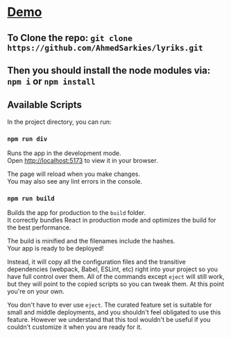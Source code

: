 # [Demo](https://lyriks-app.netlify.app/)

## To Clone the repo: `git clone https://github.com/AhmedSarkies/lyriks.git`

## Then you should install the node modules via: `npm i` or `npm install`

## Available Scripts

In the project directory, you can run:

### `npm run div`

Runs the app in the development mode.\
Open [http://localhost:5173](http://localhost:5173/) to view it in your browser.

The page will reload when you make changes.\
You may also see any lint errors in the console.

### `npm run build`

Builds the app for production to the `build` folder.\
It correctly bundles React in production mode and optimizes the build for the best performance.

The build is minified and the filenames include the hashes.\
Your app is ready to be deployed!

Instead, it will copy all the configuration files and the transitive dependencies (webpack, Babel, ESLint, etc) right into your project so you have full control over them. All of the commands except `eject` will still work, but they will point to the copied scripts so you can tweak them. At this point you're on your own.

You don't have to ever use `eject`. The curated feature set is suitable for small and middle deployments, and you shouldn't feel obligated to use this feature. However we understand that this tool wouldn't be useful if you couldn't customize it when you are ready for it.
